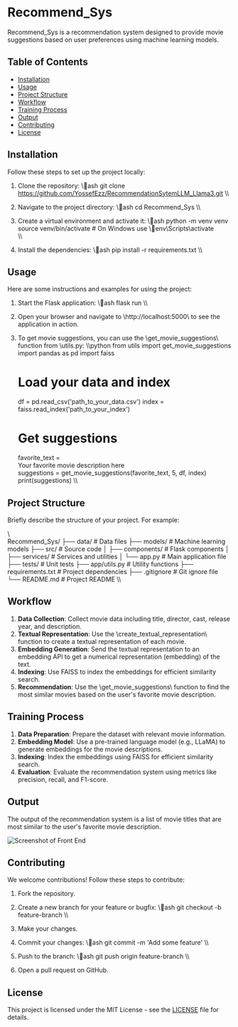 # Recommend_Sys

Recommend_Sys is a recommendation system designed to provide movie suggestions based on user preferences using machine learning models.

## Table of Contents

- [Installation](#installation)
- [Usage](#usage)
- [Project Structure](#project-structure)
- [Workflow](#workflow)
- [Training Process](#training-process)
- [Output](#output)
- [Contributing](#contributing)
- [License](#license)

## Installation

Follow these steps to set up the project locally:

1. Clone the repository:
    \\\ash
    git clone https://github.com/YossefEzz/RecommendationSytemLLM_Llama3.git
    \\\

2. Navigate to the project directory:
    \\\ash
    cd Recommend_Sys
    \\\

3. Create a virtual environment and activate it:
    \\\ash
    python -m venv venv
    source venv/bin/activate  # On Windows use \env\Scripts\activate\
    \\\

4. Install the dependencies:
    \\\ash
    pip install -r requirements.txt
    \\\

## Usage

Here are some instructions and examples for using the project:

1. Start the Flask application:
    \\\ash
    flask run
    \\\

2. Open your browser and navigate to \http://localhost:5000\ to see the application in action.

3. To get movie suggestions, you can use the \get_movie_suggestions\ function from \utils.py\:
    \\\python
    from utils import get_movie_suggestions
    import pandas as pd
    import faiss

    # Load your data and index
    df = pd.read_csv('path_to_your_data.csv')
    index = faiss.read_index('path_to_your_index')

    # Get suggestions
    favorite_text = \
Your
favorite
movie
description
here\
    suggestions = get_movie_suggestions(favorite_text, 5, df, index)
    print(suggestions)
    \\\

## Project Structure

Briefly describe the structure of your project. For example:

\\\
Recommend_Sys/
├── data/               # Data files
├── models/             # Machine learning models
├── src/                # Source code
│   ├── components/     # Flask components
│   ├── services/       # Services and utilities
│   └── app.py          # Main application file
├── tests/              # Unit tests
├── app/utils.py        # Utility functions
├── requirements.txt    # Project dependencies
├── .gitignore          # Git ignore file
└── README.md           # Project README
\\\

## Workflow

1. **Data Collection**: Collect movie data including title, director, cast, release year, and description.
2. **Textual Representation**: Use the \create_textual_representation\ function to create a textual representation of each movie.
3. **Embedding Generation**: Send the textual representation to an embedding API to get a numerical representation (embedding) of the text.
4. **Indexing**: Use FAISS to index the embeddings for efficient similarity search.
5. **Recommendation**: Use the \get_movie_suggestions\ function to find the most similar movies based on the user's favorite movie description.

## Training Process

1. **Data Preparation**: Prepare the dataset with relevant movie information.
2. **Embedding Model**: Use a pre-trained language model (e.g., LLaMA) to generate embeddings for the movie descriptions.
3. **Indexing**: Index the embeddings using FAISS for efficient similarity search.
4. **Evaluation**: Evaluate the recommendation system using metrics like precision, recall, and F1-score.

## Output

The output of the recommendation system is a list of movie titles that are most similar to the user's favorite movie description.

![Screenshot of Front End](path_to_screenshot)

## Contributing

We welcome contributions! Follow these steps to contribute:

1. Fork the repository.
2. Create a new branch for your feature or bugfix:
    \\\ash
    git checkout -b feature-branch
    \\\

3. Make your changes.
4. Commit your changes:
    \\\ash
    git commit -m 'Add some feature'
    \\\

5. Push to the branch:
    \\\ash
    git push origin feature-branch
    \\\

6. Open a pull request on GitHub.

## License

This project is licensed under the MIT License - see the [LICENSE](LICENSE) file for details.

